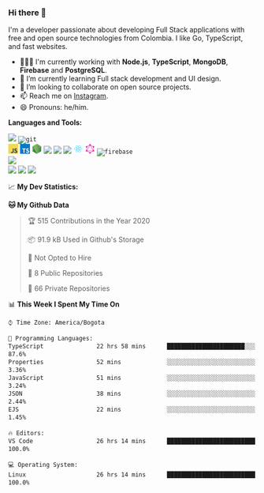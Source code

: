 ### Hi there 👋

I'm a developer passionate about developing Full Stack applications with free and open source technologies from Colombia. I like Go, TypeScript, and fast websites.

- 👨🏽‍💻 I'm currently working with **Node.js**, **TypeScript**, **MongoDB**, **Firebase** and **PostgreSQL**.
- 🌱 I’m currently learning Full stack development and UI design.
- 🚀 I’m looking to collaborate on open source projects.
- 📫   Reach me on [Instagram](https://instagram.com/nexckycort).
- 😄  Pronouns: he/him.

**Languages and Tools:**  

<code><img height="20"  src="https://upload.wikimedia.org/wikipedia/commons/2/2d/Visual_Studio_Code_1.18_icon.svg"></code>
<code><img src="https://www.vectorlogo.zone/logos/git-scm/git-scm-icon.svg" alt="git" height="20"/> </code>
<code><img height="20" src="https://raw.githubusercontent.com/github/explore/80688e429a7d4ef2fca1e82350fe8e3517d3494d/topics/javascript/javascript.png"></code>
<code><img height="20" src="https://raw.githubusercontent.com/github/explore/80688e429a7d4ef2fca1e82350fe8e3517d3494d/topics/typescript/typescript.png"></code>
<code><img height="20" src="https://raw.githubusercontent.com/github/explore/80688e429a7d4ef2fca1e82350fe8e3517d3494d/topics/nodejs/nodejs.png"></code>
<code><img height="20" src="https://deno.land/logo.svg"></code>
<code><img src="https://angular.io/assets/images/logos/angular/shield-large.svg" height="20"></code>
<code><img height="20" src="https://devicon.dev/devicon.git/icons/ionic/ionic-original.svg"></code>
<code><img height="20" src="https://raw.githubusercontent.com/github/explore/80688e429a7d4ef2fca1e82350fe8e3517d3494d/topics/react/react.png"></code>
<code><img height="20" src="https://raw.githubusercontent.com/github/explore/5c058a388828bb5fde0bcafd4bc867b5bb3f26f3/topics/graphql/graphql.png"></code>
<code><img src="https://www.vectorlogo.zone/logos/firebase/firebase-icon.svg" alt="firebase"  height="20"/> </code>
<code><img src="https://devicon.dev/devicon.git/icons/mongodb/mongodb-original.svg"  height="20"/> </code>
<code><img src="https://devicons.github.io/devicon/devicon.git/icons/postgresql/postgresql-original.svg" height="20"/></code>
<code><img src="https://devicon.dev/devicon.git/icons/nginx/nginx-original.svg" height="20"></code>
<code><img src="https://devicon.dev/devicon.git/icons/docker/docker-original.svg" height="20"></code>

<!-- Stats -->
📈 **My Dev Statistics:**  

<!-- waka time stats-->

<!--START_SECTION:waka-->
**🐱 My Github Data** 

> 🏆 515 Contributions in the Year 2020
 > 
> 📦 91.9 kB Used in Github's Storage 
 > 
> 🚫 Not Opted to Hire
 > 
> 📜 8 Public Repositories 
 > 
> 🔑 66 Private Repositories  

📊 **This Week I Spent My Time On** 

```text
⌚︎ Time Zone: America/Bogota

💬 Programming Languages: 
TypeScript               22 hrs 58 mins      ██████████████████████░░░   87.6% 
Properties               52 mins             ░░░░░░░░░░░░░░░░░░░░░░░░░   3.36% 
JavaScript               51 mins             ░░░░░░░░░░░░░░░░░░░░░░░░░   3.24% 
JSON                     38 mins             ░░░░░░░░░░░░░░░░░░░░░░░░░   2.44% 
EJS                      22 mins             ░░░░░░░░░░░░░░░░░░░░░░░░░   1.45%

🔥 Editors: 
VS Code                  26 hrs 14 mins      █████████████████████████   100.0%

💻 Operating System: 
Linux                    26 hrs 14 mins      █████████████████████████   100.0%

```


<!--END_SECTION:waka-->
